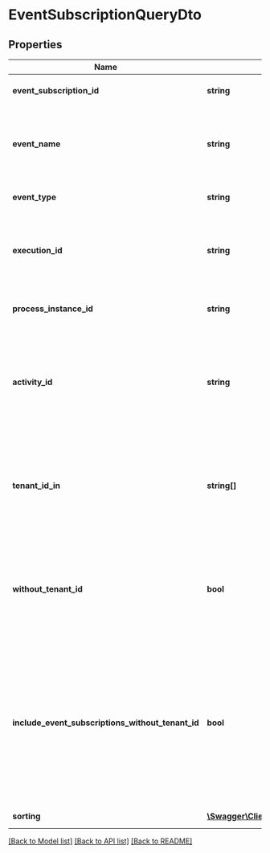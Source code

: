 # EventSubscriptionQueryDto

## Properties
Name | Type | Description | Notes
------------ | ------------- | ------------- | -------------
**event_subscription_id** | **string** | The id of the event subscription. | [optional] 
**event_name** | **string** | The name of the event this subscription belongs to as defined in the process model. | [optional] 
**event_type** | **string** | The type of the event subscription. | [optional] 
**execution_id** | **string** | The execution that is subscribed on the referenced event. | [optional] 
**process_instance_id** | **string** | The process instance this subscription belongs to. | [optional] 
**activity_id** | **string** | The identifier of the activity that this event subscription belongs to. This could for example be the id of a receive task. | [optional] 
**tenant_id_in** | **string[]** | Filter by a comma-separated list of tenant ids. Only select subscriptions that belong to one of the given tenant ids. | [optional] 
**without_tenant_id** | **bool** | Only select subscriptions which have no tenant id. Value may only be &#x60;true&#x60;, as &#x60;false&#x60; is the default behavior. | [optional] 
**include_event_subscriptions_without_tenant_id** | **bool** | Select event subscriptions which have no tenant id. Can be used in combination with tenantIdIn parameter. Value may only be &#x60;true&#x60;, as &#x60;false&#x60; is the default behavior. | [optional] 
**sorting** | [**\Swagger\Client\Model\EventSubscriptionQueryDtoSorting[]**](EventSubscriptionQueryDtoSorting.md) | Apply sorting of the result | [optional] 

[[Back to Model list]](../../README.md#documentation-for-models) [[Back to API list]](../../README.md#documentation-for-api-endpoints) [[Back to README]](../../README.md)

